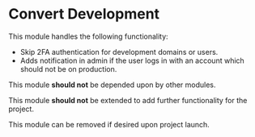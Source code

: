 # Convert Development

This module handles the following functionality:
* Skip 2FA authentication for development domains or users.
* Adds notification in admin if the user logs in with an account which should not be on production.

This module **should not** be depended upon by other modules.

This module **should not** be extended to add further functionality for the project.

This module can be removed if desired upon project launch.
